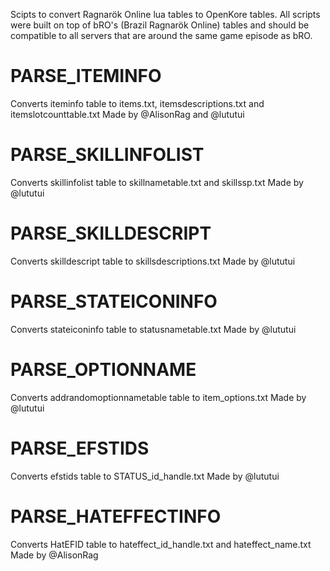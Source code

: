 Scipts to convert Ragnarök Online lua tables to OpenKore tables.
All scripts were built on top of bRO's (Brazil Ragnarök Online) tables and should be compatible to all servers that are around the same game episode as bRO.

# PARSE_ITEMINFO

Converts iteminfo table to items.txt, itemsdescriptions.txt and itemslotcounttable.txt
Made by @AlisonRag and @lututui

# PARSE_SKILLINFOLIST

Converts skillinfolist table to skillnametable.txt and skillssp.txt
Made by @lututui

# PARSE_SKILLDESCRIPT

Converts skilldescript table to skillsdescriptions.txt
Made by @lututui

# PARSE_STATEICONINFO

Converts stateiconinfo table to statusnametable.txt
Made by @lututui

# PARSE_OPTIONNAME

Converts addrandomoptionnametable table to item_options.txt
Made by @lututui

# PARSE_EFSTIDS

Converts efstids table to STATUS_id_handle.txt
Made by @lututui

# PARSE_HATEFFECTINFO

Converts HatEFID table to hateffect_id_handle.txt and hateffect_name.txt
Made by @AlisonRag